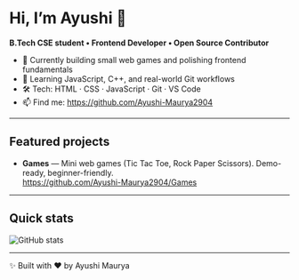 # Hi, I’m Ayushi 👋

**B.Tech CSE student • Frontend Developer • Open Source Contributor**

- 🔭 Currently building small web games and polishing frontend fundamentals  
- 🌱 Learning JavaScript, C++, and real-world Git workflows  
- 🛠️ Tech: HTML · CSS · JavaScript · Git · VS Code  
- 📫 Find me: https://github.com/Ayushi-Maurya2904

---

## Featured projects
- **Games** — Mini web games (Tic Tac Toe, Rock Paper Scissors). Demo-ready, beginner-friendly.  
  https://github.com/Ayushi-Maurya2904/Games
  
---

## Quick stats
![GitHub stats](https://github-readme-stats.vercel.app/api?username=Ayushi-Maurya2904&show_icons=true&count_private=true)

---

✨ Built with ❤️ by Ayushi Maurya
